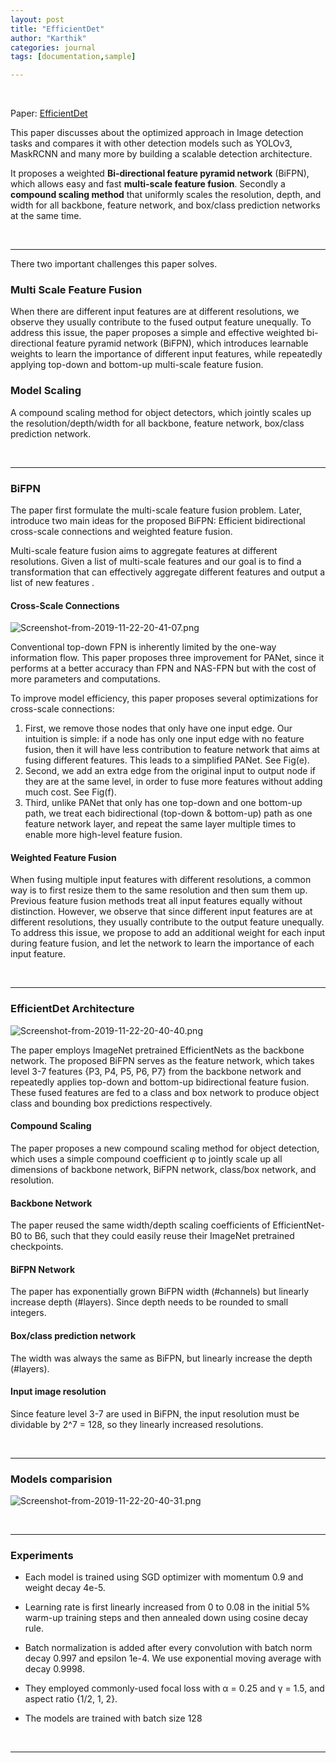 ```yaml
---
layout: post
title: "EfficientDet"
author: "Karthik"
categories: journal
tags: [documentation,sample]

---
```


<br>

Paper: [EfficientDet](https://arxiv.org/pdf/1911.09070.pdf)



This paper discusses about the optimized approach in Image detection tasks and compares it with other detection models such as YOLOv3, MaskRCNN and many more by building a scalable detection architecture.

It proposes a weighted **Bi-directional feature pyramid network** (BiFPN), which allows easy and fast **multi-scale feature fusion**. Secondly a **compound scaling method** that uniformly scales the resolution, depth, and width for all backbone, feature network, and box/class prediction networks at the same time.

<br>

---



There two important challenges this paper solves. 

### Multi Scale Feature Fusion

When there are different input features are at different resolutions, we observe they usually contribute to the fused output feature unequally. To address this issue, the paper proposes a simple and effective weighted bi-directional feature pyramid network (BiFPN), which introduces learnable weights to learn the importance of different input features, while repeatedly applying top-down and bottom-up multi-scale feature fusion.

### Model Scaling

A compound scaling method for object detectors, which jointly scales up the resolution/depth/width for all
backbone, feature network, box/class prediction network. 

<br>

---

### BiFPN

The paper first formulate the multi-scale feature fusion problem. Later, introduce two main ideas for the proposed BiFPN: Efficient bidirectional cross-scale connections and weighted feature fusion.

Multi-scale feature fusion aims to aggregate features at different resolutions. Given a list of multi-scale features and our goal is to find a transformation that can effectively aggregate different features and output a list of new features . 

#### Cross-Scale Connections



![Screenshot-from-2019-11-22-20-41-07.png](https://i.postimg.cc/K8fmGqjy/Screenshot-from-2019-11-22-20-41-07.png)

Conventional top-down FPN is inherently limited by the one-way information flow. This paper proposes three improvement for PANet, since it performs at a better accuracy than FPN and NAS-FPN but with the cost of more parameters and computations. 

To improve model efficiency, this paper proposes several optimizations for cross-scale connections: 

1. First, we remove those nodes that only have one input edge. Our intuition is simple: if a node has only one input edge with no feature fusion, then it will have less contribution to feature network that aims at fusing different features. This leads to a simplified PANet.  See Fig(e). 
2. Second, we add an extra edge from the original input to output node if they are at the same level, in order to fuse more features without adding much cost. See Fig(f).
3. Third, unlike PANet that only has one top-down and one bottom-up path, we treat each bidirectional (top-down & bottom-up) path as one feature network layer, and repeat the same layer multiple times to enable more high-level feature fusion.



#### Weighted Feature Fusion

When fusing multiple input features with different resolutions, a common way is to first resize them to the same resolution and then sum them up. Previous feature fusion methods treat all input features equally without distinction. However, we observe that since different input features are at different resolutions, they usually contribute to the output feature unequally. To address this issue, we propose to add an additional weight for each input during feature fusion, and let the network to learn the importance of each input feature. 

<br>

---

### EfficientDet Architecture



![Screenshot-from-2019-11-22-20-40-40.png](https://i.postimg.cc/T2BwF4L7/Screenshot-from-2019-11-22-20-40-40.png)



The paper employs ImageNet pretrained EfficientNets as the backbone network. The proposed BiFPN serves as the feature network, which takes level 3-7 features {P3, P4, P5, P6, P7} from the backbone network and repeatedly applies top-down and bottom-up bidirectional feature fusion. These fused features are fed to a class and box network to produce object class and bounding box predictions respectively.

#### Compound Scaling

The paper proposes a new compound scaling method for object detection, which uses a simple compound coefficient φ to jointly scale up all dimensions of backbone network, BiFPN network, class/box network, and resolution.

#### Backbone Network

The paper reused the same width/depth scaling coefficients of EfficientNet-B0 to B6, such that they could easily reuse their ImageNet pretrained checkpoints.

#### BiFPN Network

The paper has exponentially grown BiFPN width (#channels) but linearly increase depth (#layers). Since depth needs to be rounded to small integers.

#### Box/class prediction network

The width was always the same as BiFPN, but linearly increase the depth (#layers). 

#### Input image resolution

Since feature level 3-7 are used in BiFPN, the input resolution must be dividable by 2^7 = 128, so they linearly increased resolutions.



<br>

---



### Models comparision

![Screenshot-from-2019-11-22-20-40-31.png](https://i.postimg.cc/6qr0sG0Y/Screenshot-from-2019-11-22-20-40-31.png)

<br>

---



### Experiments

- Each model is trained using SGD optimizer with momentum 0.9 and weight decay 4e-5. 

- Learning rate is first linearly increased from 0 to 0.08 in the initial 5% warm-up training steps and then annealed down using cosine decay rule. 

- Batch normalization is added after every convolution with batch norm decay 0.997 and epsilon 1e-4. We use exponential moving average with decay 0.9998. 

- They employed commonly-used focal loss with α = 0.25 and γ = 1.5, and aspect ratio {1/2, 1, 2}. 

- The models are trained with batch size 128

<br>

---


















